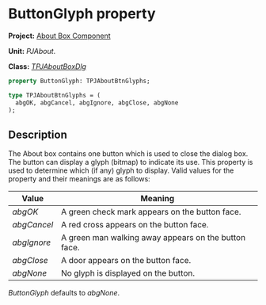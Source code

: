 # ButtonGlyph property

**Project:** [About Box Component](../API.md)

**Unit:** _PJAbout_.

**Class:** [_TPJAboutBoxDlg_](./TPJAboutBoxDlg.md)

```pascal
property ButtonGlyph: TPJAboutBtnGlyphs;

type TPJAboutBtnGlyphs = (
  abgOK, abgCancel, abgIgnore, abgClose, abgNone
);
```

## Description

The About box contains one button which is used to close the dialog box. The button can display a glyph (bitmap) to indicate its use. This property is used to determine which (if any) glyph to display. Valid values for the property and their meanings are as follows:

|   Value   |   Meaning   |
|-----------|-------------|
| _abgOK_ | A green check mark appears on the button face. |
| _abgCancel_ | A red cross appears on the button face. |
| _abgIgnore_ | A green man walking away appears on the button face. |
| _abgClose_ | A door appears on the button face. |
| _abgNone_ | No glyph is displayed on the button. |

_ButtonGlyph_ defaults to _abgNone_.

